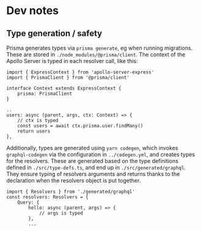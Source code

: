 # Dev notes

## Type generation / safety

Prisma generates types via `prisma generate`, eg when running migrations. These
are stored in `./node_modules/@prisma/client`. The context of the Apollo Server
is typed in each resolver call, like this:

```
import { ExpressContext } from 'apollo-server-express'
import { PrismaClient } from '@prisma/client'

interface Context extends ExpressContext {
	prisma: PrismaClient
}

..
users: async (parent, args, ctx: Context) => {
    // ctx is typed
    const users = await ctx.prisma.user.findMany()
    return users
},
```

Additionally, types are generated using `yarn codegen`, which invokes
`graphql-codegen` via the configuration in `../codegen.yml`, and creates types
for the resolvers. These are generated based on the type definitions defined in
`./src/type-defs.ts`, and end up in `./src/generated/graphql`. They ensure
typing of resolvers arguments and returns thanks to the declaration when the
resolvers object is put together.

```
import { Resolvers } from './generated/graphql'
const resolvers: Resolvers = {
	Query: {
		hello: async (parent, args) => {
			// args is typed
		},
        ...

```
